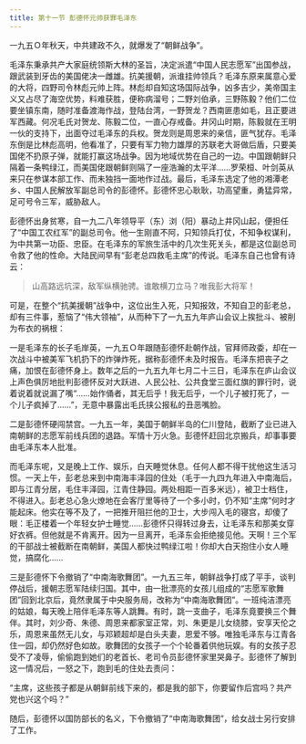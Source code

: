 ```yaml
---
title: 第十一节 彭德怀元帅获罪毛泽东
---
```


一九五Ｏ年秋天，中共建政不久，就爆发了“朝鲜战争”。

毛泽东秉承共产大家庭统领斯大林的圣旨，决定派遣“中国人民志愿军”出国参战，跟武装到牙齿的美国佬决一雌雄。抗美援朝，派谁挂帅领兵？毛泽东原来属意心爱的大将，四野司令林彪元帅上阵。林彪却自知这场国际战争，凶多吉少，美帝国主义又占尽了海空优势，料难获胜，便称病溜号；二野刘伯承，三野陈毅？他们二位要坐镇东南，随时准备渡海作战，登陆台湾，一野贺龙？西南匪患如毛，且正要进军西藏。何况毛氏对贺龙、陈毅二位，一直心存戒备。井冈山时期，陈毅就在王明一伙的支持下，出面夺过毛泽东的兵权。贺龙则是周恩来的亲信，匪气犹存。毛泽东倒是比林彪高明，他看准了，只要有军力物力雄厚的苏联老大哥做后盾，只要美国佬不扔原子弹，就能打赢这场战争。因为地域优势在自己的一边。中国跟朝鲜只隔着一条鸭绿江，而美国佬跟朝鲜则隔了一座浩瀚的太平洋……罗荣桓、叶剑英从来只在参谋本部工作、而未独挡一面地作过战。最后，毛泽东选定了他的湘潭老乡、中国人民解放军副总司令的彭德怀。彭德怀忠心耿耿，功高望重，勇猛异常，足可号令三军，威胁敌人。

彭德怀出身贫寒，自一九二八年领导平（东）浏（阳）暴动上井冈山起，便担任了“中国工农红军”的副总司令。他一生刚直不阿，只知领兵打仗，不知争权谋利，为中共第一功臣、忠臣。在毛泽东的军旅生活中的几次生死关头，都是这位副总司令救了他的性命。大陆民间早有“彭老总四救毛主席”的传说。毛泽东自己也曾有诗云：

> 山高路远坑深，敌军纵横驰骋。谁敢横刀立马？唯我彭大将军！

可是，在整个“抗美援朝”战争中，这位出生入死，只知报效，不知自卫的彭老总，却有三件事，惹恼了“伟大领袖”，从而种下了一九五九年庐山会议上挨批斗、被削为布衣的祸根：

一是毛泽东的长子毛岸英，一九五Ｏ年跟随彭德怀赴朝作战，官拜师政委，却在一次战斗中被美军飞机扔下的炸弹炸死，据称彭德怀未及时报告。毛泽东把丧子之痛，加恨在彭德怀身上。数年之后的一九五九年七月二十三日，毛泽东在庐山会议上声色俱厉地批判彭德怀反对大跃进、人民公社、公共食堂三面红旗的罪行时，说着说着就说漏了嘴“……始作俑者，其无后乎！我无后乎，一个儿子被打死了，一个儿子疯掉了……”，无意中暴露出毛氏挟公报私的丑恶嘴脸。

二是彭德怀硬闯禁宫。一九五一年，美国于朝鲜半岛的仁川登陆，截断了业已进入南朝鲜的志愿军前线兵团的退路。军情十万火急。彭德怀赶回北京搬兵，却事事要由毛泽东本人批准。

而毛泽东呢，又是晚上工作、娱乐，白天睡觉休息。任何人都不得干扰他这生活习惯。一天上午，彭老总来到中南海丰泽园的住处（毛于一九四九年进入中南海后，即与江青分居，毛住丰泽园，江青住静园。两处相距一百多米远），被卫士档住，不得进入。彭老总心急火燎地在会客厅里等待了一个多小时，仍不知“主席”何时才能起床。他实在等不及了，一把推开阻拦他的卫士，大步闯入毛的寝宫，却傻了眼：毛正楼着一个年轻女护士睡觉……彭德怀只得转过身去，让毛泽东和那美女穿好衣裤。但他就是不肯离开。因为一旦离开，毛泽东会拒绝接见他。天啊！三个军的干部战士被截断在南朝鲜，美国人都快过鸭绿江啦！你却大白天抱住小女人睡觉，搞腐化……

三是彭德怀下令撤销了“中南海歌舞团”。一九五三年，朝鲜战争打成了平手，谈判停战后，援朝志愿军陆续归国。其中，由一批漂亮的女孩儿组成的“志愿军歌舞团”回到北京后，竟然隶属于中央服务局，改称为“中南海歌舞团”。一班纯洁漂亮的姑娘，每天晚上陪伴毛泽东等人跳舞。有时，跳一支曲子，毛泽东竟要换三个舞伴。其时，刘少奇、朱德、周恩来都家室正常，刘、朱更是儿女绕膝，安享天伦之乐，周恩来虽然无儿女，与邓颖超却是白头夫妻，恩爱不够。唯独毛泽东与江青各住一园，却仍然好色如故。歌舞团的女孩子一个个轮番着供他玩娱。有的女孩子忍受不了凌辱，偷偷跑到她们的老首长、老司令员彭德怀家里哭鼻子。彭德怀了解到这一情况后，一怒之下，跑到毛的住处去责问：

“主席，这些孩子都是从朝鲜前线下来的，都是我的部下，你要留作后宫吗？共产党也兴这个吗？”

随后，彭德怀以国防部长的名义，下令撤销了“中南海歌舞团”，给女战士另行安排了工作。
